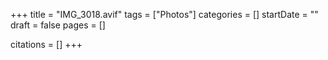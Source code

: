 +++
title = "IMG_3018.avif"
tags = ["Photos"]
categories = []
startDate = ""
draft = false
pages = []

citations = []
+++
